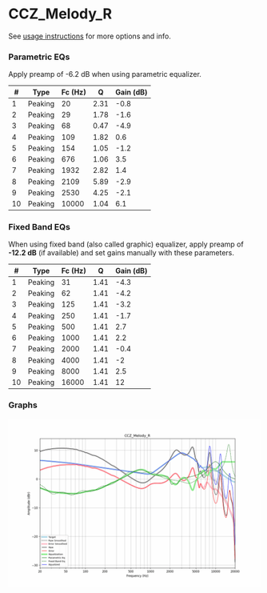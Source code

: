 # CCZ_Melody_R
See [usage instructions](https://github.com/jaakkopasanen/AutoEq#usage) for more options and info.

### Parametric EQs
Apply preamp of -6.2 dB when using parametric equalizer.

|   # | Type    |   Fc (Hz) |    Q |   Gain (dB) |
|-----|---------|-----------|------|-------------|
|   1 | Peaking |        20 | 2.31 |        -0.8 |
|   2 | Peaking |        29 | 1.78 |        -1.6 |
|   3 | Peaking |        68 | 0.47 |        -4.9 |
|   4 | Peaking |       109 | 1.82 |         0.6 |
|   5 | Peaking |       154 | 1.05 |        -1.2 |
|   6 | Peaking |       676 | 1.06 |         3.5 |
|   7 | Peaking |      1932 | 2.82 |         1.4 |
|   8 | Peaking |      2109 | 5.89 |        -2.9 |
|   9 | Peaking |      2530 | 4.25 |        -2.1 |
|  10 | Peaking |     10000 | 1.04 |         6.1 |

### Fixed Band EQs
When using fixed band (also called graphic) equalizer, apply preamp of **-12.2 dB** (if available) and set gains manually with these parameters.

|   # | Type    |   Fc (Hz) |    Q |   Gain (dB) |
|-----|---------|-----------|------|-------------|
|   1 | Peaking |        31 | 1.41 |        -4.3 |
|   2 | Peaking |        62 | 1.41 |        -4.2 |
|   3 | Peaking |       125 | 1.41 |        -3.2 |
|   4 | Peaking |       250 | 1.41 |        -1.7 |
|   5 | Peaking |       500 | 1.41 |         2.7 |
|   6 | Peaking |      1000 | 1.41 |         2.2 |
|   7 | Peaking |      2000 | 1.41 |        -0.4 |
|   8 | Peaking |      4000 | 1.41 |        -2   |
|   9 | Peaking |      8000 | 1.41 |         2.5 |
|  10 | Peaking |     16000 | 1.41 |        12   |

### Graphs
![](./CCZ_Melody_R.png)
